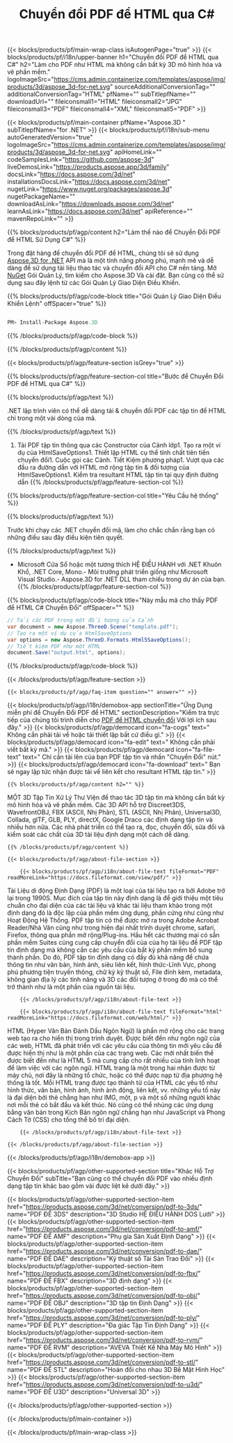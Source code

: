 ﻿---
title: Chuyển đổi PDF để HTML qua C# 
weight: 3010
url: /vi/net/conversion/pdf-to-html/ 
description: Mẫu mã cho PDF để HTML C# chuyển đổi. Sử dụng API Ví dụ mã cho hàng loạt PDF các tập tin để HTML chuyển đổi trong vòng VB.NET, ASP .NET hoặc bất kỳ .NET dựa trên ứng dụng.
---
{{< blocks/products/pf/main-wrap-class isAutogenPage="true" >}}
{{< blocks/products/pf/i18n/upper-banner h1="Chuyển đổi PDF để HTML qua C#" h2="Làm cho PDF như HTML mà không cần bất kỳ 3D mô hình hóa và vẽ phần mềm." logoImageSrc="https://cms.admin.containerize.com/templates/aspose/img/products/3d/aspose_3d-for-net.svg" sourceAdditionalConversionTag="" additionalConversionTag="HTML" pfName="" subTitlepfName="" downloadUrl="" fileiconsmall1="HTML" fileiconsmall2="JPG" fileiconsmall3="PDF" fileiconsmall4="XML" fileiconsmall5="PDF" >}}

{{< blocks/products/pf/main-container pfName="Aspose.3D " subTitlepfName="for .NET" >}}
{{< blocks/products/pf/i18n/sub-menu autoGeneratedVersion="true" logoImageSrc="https://cms.admin.containerize.com/templates/aspose/img/products/3d/aspose_3d-for-net.svg" apiHomeLink="" codeSamplesLink="https://github.com/aspose-3d" liveDemosLink="https://products.aspose.app/3d/family" docsLink="https://docs.aspose.com/3d/net" installationsDocsLink="https://docs.aspose.com/3d/net" nugetLink="https://www.nuget.org/packages/aspose.3d" nugetPackageName="" downloadAsLink="https://downloads.aspose.com/3d/net" learnAsLink="https://docs.aspose.com/3d/net" apiReference="" mavenRepoLink="" >}}

{{% blocks/products/pf/agp/content h2="Làm thế nào để Chuyển Đổi PDF để HTML Sử Dụng C#" %}}

 Trong đặt hàng để chuyển đổi PDF để HTML, chúng tôi sẽ sử dụng
 [Aspose.3D for .NET](https://products.aspose.com/3d/net) 
 API mà là một tính năng phong phú, mạnh mẽ và dễ dàng để sử dụng tài liệu thao tác và chuyển đổi API cho C# nền tảng. Mở
 [NuGet](https://www.nuget.org/packages/aspose.3d) 
 Gói Quản Lý, tìm kiếm cho
 Aspose.3D 
 Và cài đặt. Bạn cũng có thể sử dụng sau đây lệnh từ các Gói Quản Lý Giao Diện Điều Khiển.

{{% blocks/products/pf/agp/code-block title="Gói Quản Lý Giao Diện Điều Khiển Lệnh" offSpacer="true" %}}

```cs

PM> Install-Package Aspose.3D


```

{{% /blocks/products/pf/agp/code-block %}}

{{% /blocks/products/pf/agp/content %}}

{{< blocks/products/pf/agp/feature-section isGrey="true" >}}

{{% blocks/products/pf/agp/feature-section-col title="Bước để Chuyển Đổi PDF để HTML qua C#" %}}

{{% blocks/products/pf/agp/text %}}

 .NET lập trình viên có thể dễ dàng tải & chuyển đổi PDF các tập tin để HTML chỉ trong một vài dòng của mã.

{{% /blocks/products/pf/agp/text %}}

1. Tải PDF tập tin thông qua các Constructor của Cảnh lớp1. Tạo ra một ví dụ của HtmlSaveOptions1. Thiết lập HTML cụ thể tính chất tiên tiến chuyển đổi1. Cuộc gọi các Cảnh. Tiết Kiệm phương pháp1. Vượt qua các đầu ra đường dẫn với HTML mở rộng tập tin & đối tượng của HtmlSaveOptions1. Kiểm tra resultant HTML tập tin tại quy định đường dẫn
{{% /blocks/products/pf/agp/feature-section-col %}}

{{% blocks/products/pf/agp/feature-section-col title="Yêu Cầu hệ thống" %}}

{{% blocks/products/pf/agp/text %}}

 Trước khi chạy các .NET chuyển đổi mã, làm cho chắc chắn rằng bạn có những điều sau đây điều kiện tiên quyết.

{{% /blocks/products/pf/agp/text %}}

- Microsoft Cửa Sổ hoặc một tương thích HỆ ĐIỀU HÀNH với .NET Khuôn Khổ, .NET Core, Mono.- Môi trường phát triển giống như Microsoft Visual Studio.- Aspose.3D for .NET DLL tham chiếu trong dự án của bạn.
{{% /blocks/products/pf/agp/feature-section-col %}}

{{% blocks/products/pf/agp/code-block title="Này mẫu mã cho thấy PDF để HTML C# Chuyển Đổi" offSpacer="" %}}

```cs
// Tải các PDF trong một đối tượng của Cảnh 
var document = new Aspose.ThreeD.Scene("template.pdf");
// Tạo ra một ví dụ của HtmlSaveOptions 
var options = new Aspose.ThreeD.Formats.Html5SaveOptions();
// Tiết kiệm PDF như một HTML 
document.Save("output.html", options); 


```

{{% /blocks/products/pf/agp/code-block %}}

{{< /blocks/products/pf/agp/feature-section >}}

    {{< blocks/products/pf/agp/faq-item question="" answer="" >}}
 

<!-- aboutfile Starts -->

{{< blocks/products/pf/agp/i18n/demobox-app sectionTitle="Ứng Dụng miễn phí để Chuyển Đổi PDF để HTML" sectionDescription="Kiểm tra trực tiếp của chúng tôi trình diễn cho [PDF để HTML chuyển đổi](https://products.aspose.app/3d/conversion/pdf-to-html) Với lợi ích sau đây." >}}
        {{< blocks/products/pf/agp/democard icon="fa-cogs" text=" Không cần phải tải về hoặc tải thiết lập bất cứ điều gì." >}}
        {{< blocks/products/pf/agp/democard icon="fa-edit" text=" Không cần phải viết bất kỳ mã." >}}
        {{< blocks/products/pf/agp/democard icon="fa-file-text" text=" Chỉ cần tải lên của bạn PDF tập tin và nhấn \"Chuyển Đổi\" nút." >}}
        {{< blocks/products/pf/agp/democard icon="fa-download" text=" Bạn sẽ ngay lập tức nhận được tải về liên kết cho resultant HTML tập tin." >}}

    {{% blocks/products/pf/agp/content h2="" %}}

 MỘT 3D Tập Tin Xử Lý Thư Viện để thao tác 3D tập tin mà không cần bất kỳ mô hình hóa và vẽ phần mềm. Các 3D API hỗ trợ Discreet3DS, WavefrontOBJ, FBX (ASCII, Nhị Phân), STL (ASCII, Nhị Phân), Universal3D, Collada, glTF, GLB, PLY, directX, Google Draco các định dạng tập tin và nhiều hơn nữa. Các nhà phát triển có thể tạo ra, đọc, chuyển đổi, sửa đổi và kiểm soát các chất của 3D tài liệu định dạng một cách dễ dàng.



    {{% /blocks/products/pf/agp/content %}}

    {{< blocks/products/pf/agp/about-file-section >}}

        {{< blocks/products/pf/agp/i18n/about-file-text fileFormat="PDF" readMoreLink="https://docs.fileformat.com/view/pdf/" >}}
Tài Liệu di động Định Dạng (PDF) là một loại của tài liệu tạo ra bởi Adobe trở lại trong 1990S. Mục đích của tập tin này định dạng là để giới thiệu một tiêu chuẩn cho đại diện của các tài liệu và khác tài liệu tham khảo trong một định dạng đó là độc lập của phần mềm ứng dụng, phần cứng như cũng như Hoạt Động Hệ Thống. PDF tập tin có thể được mở ra trong Adobe Acrobat Reader/Nhà Văn cũng như trong hiện đại nhất trình duyệt chrome, safari, Firefox, thông qua phần mở rộng/Plug-ins. Hầu hết các thương mại có sẵn phần mềm Suites cũng cung cấp chuyển đổi của của họ tài liệu để PDF tập tin định dạng mà không cần các yêu cầu của bất kỳ phần mềm bổ sung thành phần. Do đó, PDF tập tin định dạng có đầy đủ khả năng để chứa thông tin như văn bản, hình ảnh, siêu liên kết, hình thức-Lĩnh Vực, phong phú phương tiện truyền thông, chữ ký kỹ thuật số, File đính kèm, metadata, không gian địa lý các tính năng và 3D các đối tượng ở trong đó mà có thể trở thành như là một phần của nguồn tài liệu.

        {{< /blocks/products/pf/agp/i18n/about-file-text >}}

        {{< blocks/products/pf/agp/i18n/about-file-text fileFormat="html" readMoreLink="https://docs.fileformat.com/web/html/" >}}
HTML (Hyper Văn Bản Đánh Dấu Ngôn Ngữ) là phần mở rộng cho các trang web tạo ra cho hiển thị trong trình duyệt. Được biết đến như ngôn ngữ của các web, HTML đã phát triển với các yêu cầu của thông tin mới yêu cầu để được hiển thị như là một phần của các trang web. Các mới nhất biến thể được biết đến như là HTML 5 mà cung cấp cho rất nhiều của tính linh hoạt để làm việc với các ngôn ngữ. HTML trang là một trong hai nhận được từ máy chủ, nơi đây là những tổ chức, hoặc có thể được nạp từ địa phương hệ thống là tốt. Mỗi HTML trang được tạo thành từ của HTML các yếu tố như hình thức, văn bản, hình ảnh, hình ảnh động, liên kết, vv. những yếu tố này là đại diện bởi thẻ chẳng hạn như IMG, một, p và một số những người khác nơi mỗi thẻ có bắt đầu và kết thúc. Nó cũng có thể nhúng các ứng dụng bằng văn bản trong Kịch Bản ngôn ngữ chẳng hạn như JavaScript và Phong Cách Tờ (CSS) cho tổng thể bố trí đại diện.

        {{< /blocks/products/pf/agp/i18n/about-file-text >}}

    {{< /blocks/products/pf/agp/about-file-section >}}

{{< /blocks/products/pf/agp/i18n/demobox-app >}}

<!-- aboutfile Ends -->

{{< blocks/products/pf/agp/other-supported-section title="Khác Hỗ Trợ Chuyển Đổi" subTitle="Bạn cũng có thể chuyển đổi PDF vào nhiều định dạng tập tin khác bao gồm vài được liệt kê dưới đây." >}}

{{< blocks/products/pf/agp/other-supported-section-item href="https://products.aspose.com/3d/net/conversion/pdf-to-3ds/" name="PDF ĐỂ 3DS" description="3D Studio HỆ ĐIỀU HÀNH DOS Lưới" >}}
{{< blocks/products/pf/agp/other-supported-section-item href="https://products.aspose.com/3d/net/conversion/pdf-to-amf/" name="PDF ĐỂ AMF" description="Phụ gia Sản Xuất Định Dạng" >}}
{{< blocks/products/pf/agp/other-supported-section-item href="https://products.aspose.com/3d/net/conversion/pdf-to-dae/" name="PDF ĐỂ DAE" description="Kỹ thuật số Tài Sản Trao Đổi" >}}
{{< blocks/products/pf/agp/other-supported-section-item href="https://products.aspose.com/3d/net/conversion/pdf-to-fbx/" name="PDF ĐỂ FBX" description="3D định dạng" >}}
{{< blocks/products/pf/agp/other-supported-section-item href="https://products.aspose.com/3d/net/conversion/pdf-to-obj/" name="PDF ĐỂ OBJ" description="3D tập tin Định Dạng" >}}
{{< blocks/products/pf/agp/other-supported-section-item href="https://products.aspose.com/3d/net/conversion/pdf-to-ply/" name="PDF ĐỂ PLY" description="Đa giác Tập Tin Định Dạng" >}}
{{< blocks/products/pf/agp/other-supported-section-item href="https://products.aspose.com/3d/net/conversion/pdf-to-rvm/" name="PDF ĐỂ RVM" description="AVEVA Thiết Kế Nhà Máy Mô Hình" >}}
{{< blocks/products/pf/agp/other-supported-section-item href="https://products.aspose.com/3d/net/conversion/pdf-to-stl/" name="PDF ĐỂ STL" description="Hoán đổi cho nhau 3D Bề Mặt Hình Học" >}}
{{< blocks/products/pf/agp/other-supported-section-item href="https://products.aspose.com/3d/net/conversion/pdf-to-u3d/" name="PDF ĐỂ U3D" description="Universal 3D" >}}

{{< /blocks/products/pf/agp/other-supported-section >}}

{{< /blocks/products/pf/main-container >}}
    
{{< /blocks/products/pf/main-wrap-class >}}